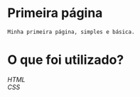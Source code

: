 # Primeira página
``Minha primeira página, simples e básica.``

# O que foi utilizado?
*HTML*
<br/>
*CSS*
